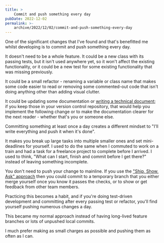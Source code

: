 ```yaml
---
title: >
    Commit and push something every day
pubDate: 2022-12-02
permalink: >-
    archive/2022/12/02/commit-and-push-something-every-day
---
```


One of the significant changes that I've found and that's benefitted me whilst developing is to commit and push something every day.

It doesn't need to be a whole feature. It could be a new class with its passing tests, but it isn't used anywhere yet, so it won't affect the existing functionality, or it could be a new test for some existing functionality that was missing previously.

It could be a small refactor - renaming a variable or class name that makes some code easier to read or removing some commented-out code that isn't doing anything other than adding visual clutter.

It could be updating some documentation or [writing a technical document](https://www.oliverdavies.uk/archive/2022/09/23/adrs-technical-design-documents); if you keep those in your version control repository, that would help you implement the following change or to make the documentation clearer for the next reader - whether that's you or someone else.

Committing something at least once a day creates a different mindset to "I'll write everything and push it when it's done".

It makes you break up large tasks into multiple smaller ones and set mini-deadlines for yourself. I used to do the same when I commuted to work on a train and had a task for a freelance project to complete before I arrived. I used to think, "What can I start, finish and commit before I get there?" instead of leaving something incomplete.

You don't need to push your change to mainline. If you use the ["Ship, Show, Ask" approach](https://www.oliverdavies.uk/archive/2022/11/30/ship-show-or-ask) then you could commit to a temporary branch that you either merge yourself once you know it passes the checks, or to show or get feedback from other team members.

Practicing this becomes a habit, and if you're doing test-driven development and committing after every passing test or refactor, you'll find yourself pushing numerous changes a day.

This became my normal approach instead of having long-lived feature branches or lots of unpushed local commits.

I much prefer making as small charges as possible and pushing them as often as I can.
